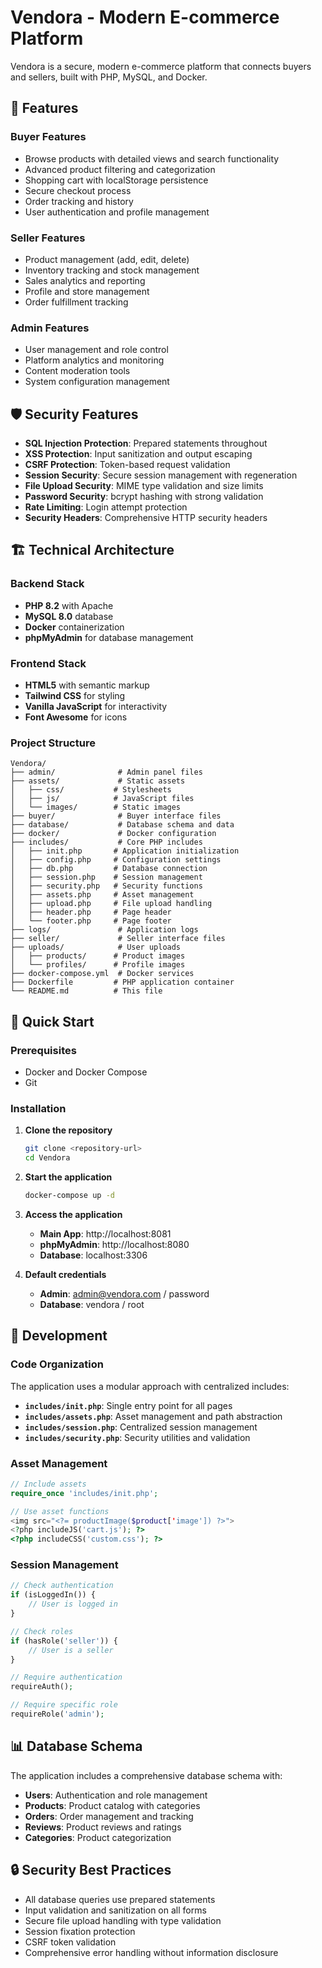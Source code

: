 # Vendora - Modern E-commerce Platform

Vendora is a secure, modern e-commerce platform that connects buyers and sellers, built with PHP, MySQL, and Docker.

## 🚀 Features

### Buyer Features
- Browse products with detailed views and search functionality
- Advanced product filtering and categorization
- Shopping cart with localStorage persistence
- Secure checkout process
- Order tracking and history
- User authentication and profile management

### Seller Features
- Product management (add, edit, delete)
- Inventory tracking and stock management
- Sales analytics and reporting
- Profile and store management
- Order fulfillment tracking

### Admin Features
- User management and role control
- Platform analytics and monitoring
- Content moderation tools
- System configuration management

## 🛡️ Security Features

- **SQL Injection Protection**: Prepared statements throughout
- **XSS Protection**: Input sanitization and output escaping
- **CSRF Protection**: Token-based request validation
- **Session Security**: Secure session management with regeneration
- **File Upload Security**: MIME type validation and size limits
- **Password Security**: bcrypt hashing with strong validation
- **Rate Limiting**: Login attempt protection
- **Security Headers**: Comprehensive HTTP security headers

## 🏗️ Technical Architecture

### Backend Stack
- **PHP 8.2** with Apache
- **MySQL 8.0** database
- **Docker** containerization
- **phpMyAdmin** for database management

### Frontend Stack
- **HTML5** with semantic markup
- **Tailwind CSS** for styling
- **Vanilla JavaScript** for interactivity
- **Font Awesome** for icons

### Project Structure
```
Vendora/
├── admin/              # Admin panel files
├── assets/             # Static assets
│   ├── css/           # Stylesheets
│   ├── js/            # JavaScript files
│   └── images/        # Static images
├── buyer/              # Buyer interface files
├── database/           # Database schema and data
├── docker/             # Docker configuration
├── includes/           # Core PHP includes
│   ├── init.php       # Application initialization
│   ├── config.php     # Configuration settings
│   ├── db.php         # Database connection
│   ├── session.php    # Session management
│   ├── security.php   # Security functions
│   ├── assets.php     # Asset management
│   ├── upload.php     # File upload handling
│   ├── header.php     # Page header
│   └── footer.php     # Page footer
├── logs/               # Application logs
├── seller/             # Seller interface files
├── uploads/            # User uploads
│   ├── products/      # Product images
│   └── profiles/      # Profile images
├── docker-compose.yml  # Docker services
├── Dockerfile         # PHP application container
└── README.md          # This file
```

## 🚀 Quick Start

### Prerequisites
- Docker and Docker Compose
- Git

### Installation
1. **Clone the repository**
   ```bash
   git clone <repository-url>
   cd Vendora
   ```

2. **Start the application**
   ```bash
   docker-compose up -d
   ```

3. **Access the application**
   - **Main App**: http://localhost:8081
   - **phpMyAdmin**: http://localhost:8080
   - **Database**: localhost:3306

4. **Default credentials**
   - **Admin**: admin@vendora.com / password
   - **Database**: vendora / root

## 🔧 Development

### Code Organization
The application uses a modular approach with centralized includes:

- **`includes/init.php`**: Single entry point for all pages
- **`includes/assets.php`**: Asset management and path abstraction
- **`includes/session.php`**: Centralized session management
- **`includes/security.php`**: Security utilities and validation

### Asset Management
```php
// Include assets
require_once 'includes/init.php';

// Use asset functions
<img src="<?= productImage($product['image']) ?>">
<?php includeJS('cart.js'); ?>
<?php includeCSS('custom.css'); ?>
```

### Session Management
```php
// Check authentication
if (isLoggedIn()) {
    // User is logged in
}

// Check roles
if (hasRole('seller')) {
    // User is a seller
}

// Require authentication
requireAuth();

// Require specific role
requireRole('admin');
```

## 📊 Database Schema

The application includes a comprehensive database schema with:
- **Users**: Authentication and role management
- **Products**: Product catalog with categories
- **Orders**: Order management and tracking
- **Reviews**: Product reviews and ratings
- **Categories**: Product categorization

## 🔒 Security Best Practices

- All database queries use prepared statements
- Input validation and sanitization on all forms
- Secure file upload handling with type validation
- Session fixation protection
- CSRF token validation
- Comprehensive error handling without information disclosure



